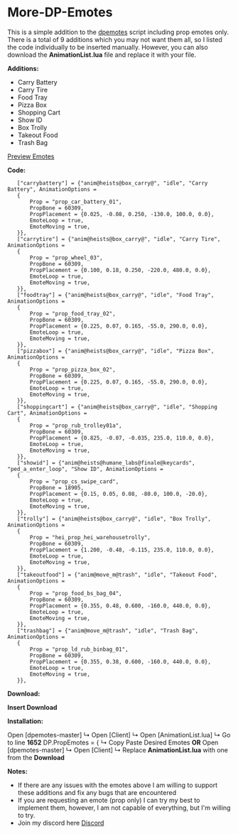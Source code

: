 # More-DP-Emotes
This is a simple addition to the [dpemotes](https://forum.cfx.re/t/dpemotes-1-7-390-emotes-walkingstyles-keybinding-dances-expressions-and-shared-emotes/843105) script including prop emotes only. There is a total of 9 additions which you may not want them all, so I listed the code individually to be inserted manually. However, you can also download the **AnimationList.lua** file and replace it with your file.

**Additions:**

* Carry Battery
* Carry Tire
* Food Tray
* Pizza Box
* Shopping Cart
* Show ID
* Box Trolly
* Takeout Food
* Trash Bag

[Preview Emotes](https://imgur.com/a/tkdzmp0)

**Code:**

```
   ["carrybattery"] = {"anim@heists@box_carry@", "idle", "Carry Battery", AnimationOptions =
   {
       Prop = "prop_car_battery_01",
       PropBone = 60309,
       PropPlacement = {0.025, -0.08, 0.250, -130.0, 100.0, 0.0},
       EmoteLoop = true,
       EmoteMoving = true,
   }},
   ["carrytire"] = {"anim@heists@box_carry@", "idle", "Carry Tire", AnimationOptions =
   {
       Prop = "prop_wheel_03",
       PropBone = 60309,
       PropPlacement = {0.100, 0.18, 0.250, -220.0, 480.0, 0.0},
       EmoteLoop = true,
       EmoteMoving = true,
   }},
   ["foodtray"] = {"anim@heists@box_carry@", "idle", "Food Tray", AnimationOptions =
   {
       Prop = "prop_food_tray_02",
       PropBone = 60309,
       PropPlacement = {0.225, 0.07, 0.165, -55.0, 290.0, 0.0},
       EmoteLoop = true,
       EmoteMoving = true,
   }},
   ["pizzabox"] = {"anim@heists@box_carry@", "idle", "Pizza Box", AnimationOptions =
   {
       Prop = "prop_pizza_box_02",
       PropBone = 60309,
       PropPlacement = {0.225, 0.07, 0.165, -55.0, 290.0, 0.0},
       EmoteLoop = true,
       EmoteMoving = true,
   }},
   ["shoppingcart"] = {"anim@heists@box_carry@", "idle", "Shopping Cart", AnimationOptions =
   {
       Prop = "prop_rub_trolley01a",
       PropBone = 60309,
       PropPlacement = {0.825, -0.07, -0.035, 235.0, 110.0, 0.0},
       EmoteLoop = true,
       EmoteMoving = true,
   }},
   ["showid"] = {"anim@heists@humane_labs@finale@keycards", "ped_a_enter_loop", "Show ID", AnimationOptions =
   {
       Prop = "prop_cs_swipe_card",
       PropBone = 18905,
       PropPlacement = {0.15, 0.05, 0.08, -80.0, 100.0, -20.0},
       EmoteLoop = true,
       EmoteMoving = true,
   }},
   ["trolly"] = {"anim@heists@box_carry@", "idle", "Box Trolly", AnimationOptions =
   {
       Prop = "hei_prop_hei_warehousetrolly",
       PropBone = 60309,
       PropPlacement = {1.200, -0.48, -0.115, 235.0, 110.0, 0.0},
       EmoteLoop = true,
       EmoteMoving = true,
   }},
   ["takeoutfood"] = {"anim@move_m@trash", "idle", "Takeout Food", AnimationOptions =
   {
       Prop = "prop_food_bs_bag_04",
       PropBone = 60309,
       PropPlacement = {0.355, 0.48, 0.600, -160.0, 440.0, 0.0},
       EmoteLoop = true,
       EmoteMoving = true,
   }},
   ["trashbag"] = {"anim@move_m@trash", "idle", "Trash Bag", AnimationOptions =
   {
       Prop = "prop_ld_rub_binbag_01",
       PropBone = 60309,
       PropPlacement = {0.355, 0.38, 0.600, -160.0, 440.0, 0.0},
       EmoteLoop = true,
       EmoteMoving = true,
   }},
```

**Download:**

**Insert Download**

**Installation:**

Open [dpemotes-master]
           ↳ Open [Client]
                         ↳ Open [AnimationList.lua]
                                       ↳ Go to line **1652** DP.PropEmotes = {
                                                            ↳ Copy Paste Desired Emotes
**OR**
Open [dpemotes-master]
           ↳ Open [Client]
                         ↳ Replace **AnimationList.lua** with one from the **Download**

**Notes:**

* If there are any issues with the emotes above I am willing to support these additions and fix any bugs that are encountered
* If you are requesting an emote (prop only) I can try my best to implement them, however, I am not capable of everything, but I'm willing to try.
* Join my discord here [Discord](https://invite.gg/dischat)
